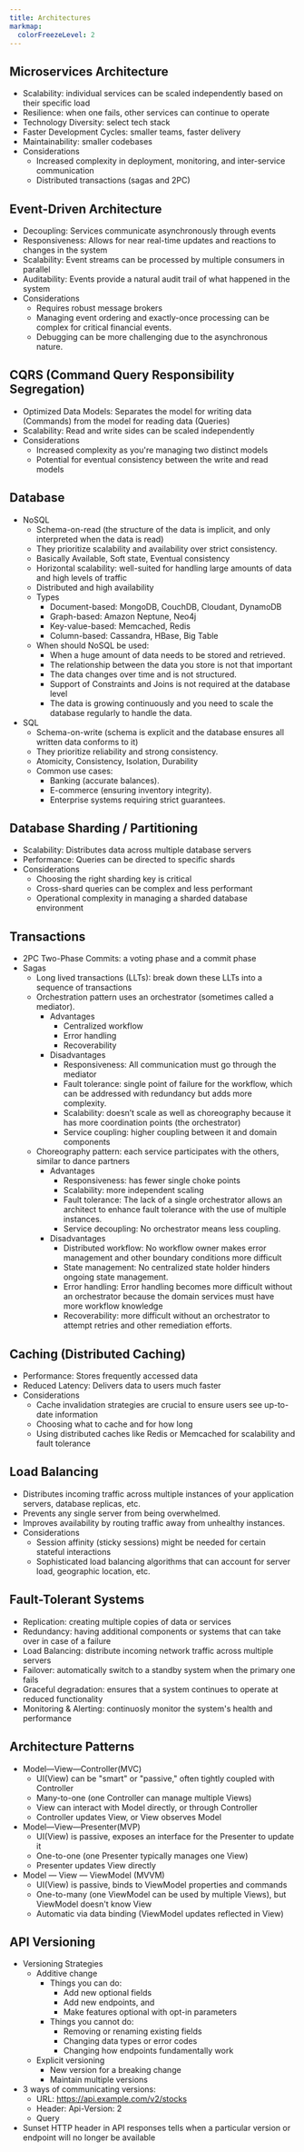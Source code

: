 ```yaml
---
title: Architectures
markmap:
  colorFreezeLevel: 2
---
```


## Microservices Architecture

- Scalability: individual services can be scaled independently based on their specific load
- Resilience: when one fails, other services can continue to operate
- Technology Diversity: select tech stack
- Faster Development Cycles: smaller teams, faster delivery
- Maintainability: smaller codebases
- Considerations
  - Increased complexity in deployment, monitoring, and inter-service communication
  - Distributed transactions (sagas and 2PC)
	
## Event-Driven Architecture

- Decoupling: Services communicate asynchronously through events
- Responsiveness: Allows for near real-time updates and reactions to changes in the system
- Scalability: Event streams can be processed by multiple consumers in parallel
- Auditability: Events provide a natural audit trail of what happened in the system
- Considerations 
  - Requires robust message brokers
  - Managing event ordering and exactly-once processing can be complex for critical financial events.
  - Debugging can be more challenging due to the asynchronous nature.

## CQRS (Command Query Responsibility Segregation)

- Optimized Data Models: Separates the model for writing data (Commands) from the model for reading data (Queries)
- Scalability: Read and write sides can be scaled independently
- Considerations
  - Increased complexity as you're managing two distinct models
  - Potential for eventual consistency between the write and read models
  
## Database

- NoSQL
  - Schema-on-read (the structure of the data is implicit, and only interpreted when the data is read)
  - They prioritize scalability and availability over strict consistency.
  - Basically Available, Soft state, Eventual consistency
  - Horizontal scalability: well-suited for handling large amounts of data and high levels of traffic
  - Distributed and high availability
  - Types
    - Document-based: MongoDB, CouchDB, Cloudant, DynamoDB
    - Graph-based: Amazon Neptune, Neo4j
    - Key-value-based: Memcached, Redis
    - Column-based: Cassandra, HBase, Big Table
  - When should NoSQL be used:
    - When a huge amount of data needs to be stored and retrieved.
    - The relationship between the data you store is not that important
    - The data changes over time and is not structured.
    - Support of Constraints and Joins is not required at the database level
    - The data is growing continuously and you need to scale the database regularly to handle the data.
- SQL
  - Schema-on-write (schema is explicit and the database ensures all written data conforms to it)
  - They prioritize reliability and strong consistency.
  - Atomicity, Consistency, Isolation, Durability
  - Common use cases:
    - Banking (accurate balances).
    - E-commerce (ensuring inventory integrity).
    - Enterprise systems requiring strict guarantees.

## Database Sharding / Partitioning

- Scalability: Distributes data across multiple database servers
- Performance: Queries can be directed to specific shards
- Considerations
  - Choosing the right sharding key is critical
  - Cross-shard queries can be complex and less performant
  - Operational complexity in managing a sharded database environment

## Transactions

- 2PC Two-Phase Commits: a voting phase and a commit phase
- Sagas
  - Long lived transactions (LLTs): break down these LLTs into a sequence of transactions
  - Orchestration pattern uses an orchestrator (sometimes called a mediator).
    - Advantages
      - Centralized workflow
      - Error handling
      - Recoverability
    - Disadvantages
      - Responsiveness: All communication must go through the mediator
      - Fault tolerance: single point of failure for the workflow, which can be addressed with redundancy but adds more complexity.
      - Scalability: doesn’t scale as well as choreography because it has more coordination points (the orchestrator)
      - Service coupling: higher coupling between it and domain components
  - Choreography pattern: each service participates with the others, similar to dance partners
    - Advantages
      - Responsiveness: has fewer single choke points
      - Scalability: more independent scaling
      - Fault tolerance: The lack of a single orchestrator allows an architect to enhance fault tolerance with the use of multiple instances.
      - Service decoupling: No orchestrator means less coupling.
    - Disadvantages
      - Distributed workflow: No workflow owner makes error management and other boundary conditions more difficult
      - State management: No centralized state holder hinders ongoing state management.
      - Error handling: Error handling becomes more difficult without an orchestrator because the domain services must have more workflow knowledge
      - Recoverability: more difficult without an orchestrator to attempt retries and other remediation efforts.

## Caching (Distributed Caching)

- Performance: Stores frequently accessed data
- Reduced Latency: Delivers data to users much faster
- Considerations 
  - Cache invalidation strategies are crucial to ensure users see up-to-date information 
  - Choosing what to cache and for how long
  - Using distributed caches like Redis or Memcached for scalability and fault tolerance

## Load Balancing

- Distributes incoming traffic across multiple instances of your application servers, database replicas, etc.
- Prevents any single server from being overwhelmed.
- Improves availability by routing traffic away from unhealthy instances.
- Considerations 
  - Session affinity (sticky sessions) might be needed for certain stateful interactions
  - Sophisticated load balancing algorithms that can account for server load, geographic location, etc.

## Fault-Tolerant Systems

- Replication: creating multiple copies of data or services
- Redundancy: having additional components or systems that can take over in case of a failure
- Load Balancing: distribute incoming network traffic across multiple servers
- Failover: automatically switch to a standby system when the primary one fails
- Graceful degradation: ensures that a system continues to operate at reduced functionality
- Monitoring & Alerting: continuosly monitor the system's health and performance

## Architecture Patterns

- Model—View—Controller(MVC)
  - UI(View) can be "smart" or "passive," often tightly coupled with Controller
  - Many-to-one (one Controller can manage multiple Views)
  - View can interact with Model directly, or through Controller
  - Controller updates View, or View observes Model
- Model—View—Presenter(MVP)
  - UI(View) is passive, exposes an interface for the Presenter to update it
  - One-to-one (one Presenter typically manages one View)
  - Presenter updates View directly
- Model — View — ViewModel (MVVM)
  - UI(View) is passive, binds to ViewModel properties and commands
  - One-to-many (one ViewModel can be used by multiple Views), but ViewModel doesn't know View
  - Automatic via data binding (ViewModel updates reflected in View)
  
## API Versioning

- Versioning Strategies
  - Additive change
    - Things you can do:
      - Add new optional fields
      - Add new endpoints, and
      - Make features optional with opt-in parameters
    - Things you cannot do:
      - Removing or renaming existing fields
      - Changing data types or error codes
      - Changing how endpoints fundamentally work
  - Explicit versioning
    - New version for a breaking change
    - Maintain multiple versions
- 3 ways of communicating versions:
  - URL: https://api.example.com/v2/stocks
  - Header: Api-Version: 2
  - Query
- Sunset HTTP header in API responses tells when a particular version or endpoint will no longer be available
